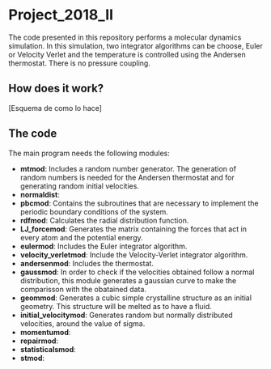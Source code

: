 # Project_2018_II

The code presented in this repository performs a molecular dynamics simulation.
In this simulation, two integrator algorithms can be choose, Euler or Velocity Verlet and the temperature is controlled using the Andersen thermostat. There is no pressure coupling. 

## How does it work?
[Esquema de como lo hace]

## The code
The main program needs the following modules:
* **mtmod**: Includes a random number generator. The generation of random numbers is needed for the Andersen thermostat and for generating random initial velocities.
* **normaldist**:
* **pbcmod**: Contains the subroutines that are necessary to implement the periodic boundary conditions of the system.
* **rdfmod**: Calculates the radial distribution function.
* **LJ_forcemod**: Generates the matrix containing the forces that act in every atom and the potential energy.
* **eulermod**: Includes the Euler integrator algorithm.
* **velocity_verletmod**: Include the Velocity-Verlet integrator algorithm.
* **andersenmod**: Includes the thermostat.
* **gaussmod**: In order to check if the velocities obtained follow a normal distribution, this module generates a gaussian curve to make the comparisson with the obatained data.
* **geommod**: Generates a cubic simple crystalline structure as an initial geometry. This structure will be melted as to have a fluid.
* **initial_velocitymod**: Generates random but normally distributed velocities, around the value of sigma.
* **momentumod**:
* **repairmod**:
* **statisticalsmod**:
* **stmod**:
